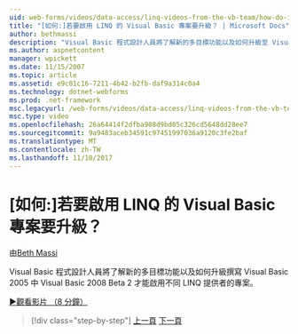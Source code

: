 ```yaml
---
uid: web-forms/videos/data-access/linq-videos-from-the-vb-team/how-do-i-upgrade-visual-basic-projects-to-enable-linq
title: "[如何:]若要啟用 LINQ 的 Visual Basic 專案要升級？ | Microsoft Docs"
author: bethmassi
description: "Visual Basic 程式設計人員將了解新的多目標功能以及如何升級至 Visual Basic 2008 Beta 撰寫 Visual Basic 2005 中的專案..."
ms.author: aspnetcontent
manager: wpickett
ms.date: 11/15/2007
ms.topic: article
ms.assetid: e9c01c16-7211-4b42-b2fb-daf9a314c0a4
ms.technology: dotnet-webforms
ms.prod: .net-framework
msc.legacyurl: /web-forms/videos/data-access/linq-videos-from-the-vb-team/how-do-i-upgrade-visual-basic-projects-to-enable-linq
msc.type: video
ms.openlocfilehash: 26a64414f2dfba908d9bd05c326cd5648dd28ee7
ms.sourcegitcommit: 9a9483aceb34591c97451997036a9120c3fe2baf
ms.translationtype: MT
ms.contentlocale: zh-TW
ms.lasthandoff: 11/10/2017
---
```

<a name="how-do-i-upgrade-visual-basic-projects-to-enable-linq"></a>[如何:]若要啟用 LINQ 的 Visual Basic 專案要升級？
====================
由[Beth Massi](https://github.com/bethmassi)

Visual Basic 程式設計人員將了解新的多目標功能以及如何升級撰寫 Visual Basic 2005 中 Visual Basic 2008 Beta 2 才能啟用不同 LINQ 提供者的專案。

[&#9654;觀看影片 （8 分鐘）](https://channel9.msdn.com/Blogs/ASP-NET-Site-Videos/how-do-i-upgrade-visual-basic-projects-to-enable-linq)

>[!div class="step-by-step"]
[上一頁](how-do-i-perform-group-and-aggregate-queries.md)
[下一頁](how-do-i-get-started-with-linq-to-xml.md)
